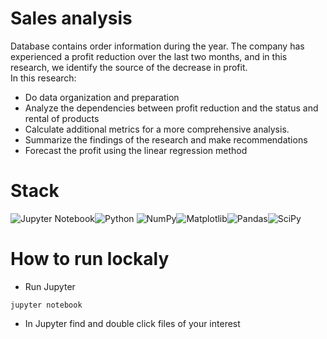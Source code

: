 # Sales analysis
Database contains order information during the year. The company has experienced a profit reduction over the last two months, and in this research, we identify the source of the decrease in profit.
<br>In this research:
- Do data organization and preparation
- Analyze the dependencies between profit reduction and the status and rental of products
- Calculate additional metrics for a more comprehensive analysis.
- Summarize the findings of the research and make recommendations
- Forecast the profit using the linear regression method
# Stack
![Jupyter Notebook](https://img.shields.io/badge/jupyter-%23FA0F00.svg?style=for-the-badge&logo=jupyter&logoColor=white)![Python](https://img.shields.io/badge/Python-FFD43B?style=for-the-badge&logo=python&logoColor=blue) ![NumPy](https://img.shields.io/badge/numpy-%23013243.svg?style=for-the-badge&logo=numpy&logoColor=white)![Matplotlib](https://img.shields.io/badge/Matplotlib-%23ffffff.svg?style=for-the-badge&logo=Matplotlib&logoColor=black)![Pandas](https://img.shields.io/badge/pandas-%23150458.svg?style=for-the-badge&logo=pandas&logoColor=white)![SciPy](https://img.shields.io/badge/SciPy-%230C55A5.svg?style=for-the-badge&logo=scipy&logoColor=%white)
# How to run lockaly
- Run Jupyter
```
jupyter notebook
```
- In Jupyter find and double click files of your interest
